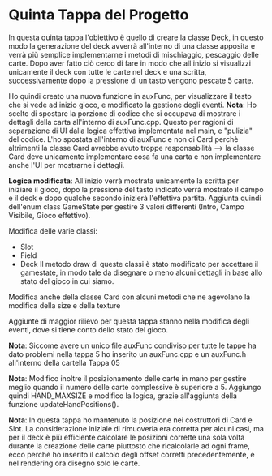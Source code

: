 # Quinta Tappa del Progetto

In questa quinta tappa l'obiettivo è quello di creare la classe Deck, in questo modo la generazione del deck avverrà all'interno di una classe apposita e verrà più semplice implementarne i metodi di mischiaggio, pescaggio delle carte.
Dopo aver fatto ciò cerco di fare in modo che all'inizio si visualizzi unicamente il deck con tutte le carte nel deck e una scritta, successivamente dopo la pressione di un tasto vengono pescate 5 carte. 

Ho quindi creato una nuova funzione in auxFunc, per visualizzare il testo che si vede ad inizio gioco, e modificato la gestione degli eventi. 
**Nota**: Ho scelto di spostare la porzione di codice che si occupava di mostrare i dettagli della carta all'interno di auxFunc.cpp. Questo per ragioni di separazione di UI dalla logica effettiva implementata nel main, e "pulizia" del codice. L'ho spostata all'interno di auxFunc e non di Card perchè altrimenti la classe Card avrebbe avuto troppe responsabilità --> la classe Card deve unicamente implementare cosa fa una carta e non implementare anche l'UI per mostrarne i dettagli.

**Logica modificata**: All'inizio verrà mostrata unicamente la scritta per iniziare il gioco, dopo la pressione del tasto indicato verrà mostrato il campo e il deck e dopo qualche secondo inizierà l'effettiva partita.
Aggiunta quindi dell'enum class GameState per gestire 3 valori differenti (Intro, Campo Visibile, Gioco effettivo).

Modifica delle varie classi:
- Slot
- Field
- Deck
Il metodo draw di queste classi è stato modificato per accettare il gamestate, in modo tale da disegnare o meno alcuni dettagli in base allo stato del gioco in cui siamo.

Modifica anche della classe Card con alcuni metodi che ne agevolano la modifica della size e della texture

Aggiunte di maggior rilievo per questa tappa stanno nella modifica degli eventi, dove si tiene conto dello stato del gioco.


**Nota**: Siccome avere un unico file auxFunc condiviso per tutte le tappe ha dato problemi nella tappa 5 ho inserito un auxFunc.cpp e un auxFunc.h all'interno della cartella Tappa 05 


**Nota**: Modifico inoltre il posizionamento delle carte in mano per gestire meglio quando il numero delle carte complessive è superiore a 5. Aggiungo quindi HAND_MAXSIZE e modifico la logica, grazie all'aggiunta della funzione updateHandPositions().


**Nota**: In questa tappa ho mantenuto la posizione nei costruttori di Card e Slot. La considerazione iniziale di rimuoverla era corretta per alcuni casi, ma per il deck è più efficiente calcolare le posizioni corrette una sola volta durante la creazione delle carte piuttosto che ricalcolarle ad ogni frame, ecco perchè ho inserito il calcolo degli offset corretti precedentemente, e nel rendering ora disegno solo le carte.

